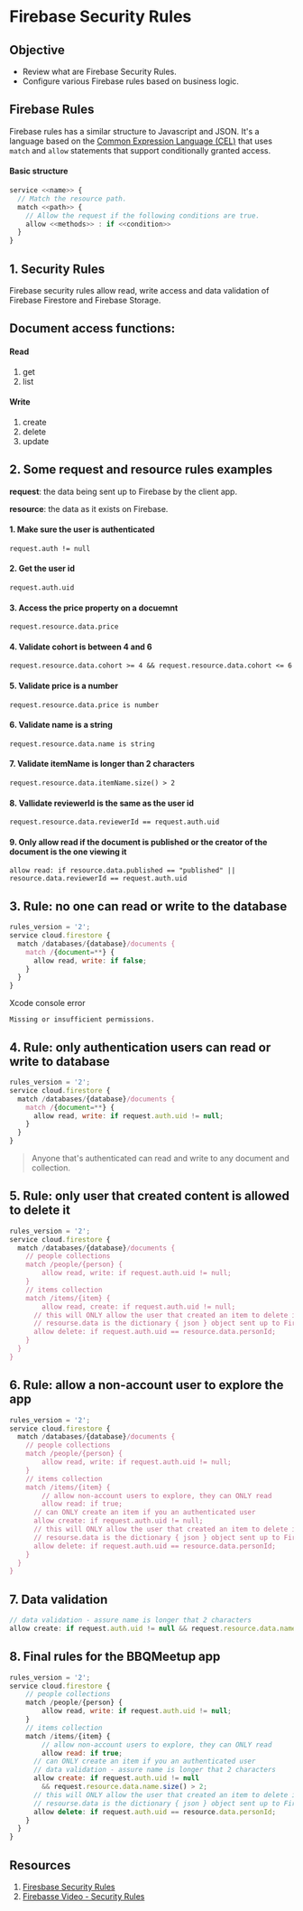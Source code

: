 # Firebase Security Rules

## Objective 

* Review what are Firebase Security Rules. 
* Configure various Firebase rules based on business logic. 

## Firebase Rules 

Firebase rules has a similar structure to Javascript and JSON. It's a language based on the [Common Expression Language (CEL)]() that uses `match` and `allow` statements that support conditionally granted access. 

#### Basic structure 

```javascript 
service <<name>> {
  // Match the resource path.
  match <<path>> {
    // Allow the request if the following conditions are true.
    allow <<methods>> : if <<condition>>
  }
}
```

## 1. Security Rules 

Firebase security rules allow read, write access and data validation of Firebase Firestore and Firebase Storage. 

## Document access functions: 

#### Read
1. get 
2. list 

#### Write 
1. create 
2. delete 
3. update


## 2. Some request and resource rules examples 

**request**: the data being sent up to Firebase by the client app. 

**resource**: the data as it exists on Firebase. 

#### 1. Make sure the user is authenticated 

```javascipt 
request.auth != null 
```

#### 2. Get the user id 

```javascipt 
request.auth.uid
```

#### 3. Access the price property on a docuemnt

```javascipt 
request.resource.data.price
```

#### 4. Validate cohort is between 4 and 6

```javascipt 
request.resource.data.cohort >= 4 && request.resource.data.cohort <= 6
```

#### 5. Validate price is a number

```javascipt 
request.resource.data.price is number
```

#### 6. Validate name is a string 

```javascipt 
request.resource.data.name is string
```

#### 7. Validate itemName is longer than 2 characters 

```javascipt 
request.resource.data.itemName.size() > 2
```

#### 8. Vallidate reviewerId is the same as the user id 

```javascipt 
request.resource.data.reviewerId == request.auth.uid
```

#### 9. Only allow read if the document is published or the creator of the document is the one viewing it

```javascipt 
allow read: if resource.data.published == "published" || resource.data.reviewerId == request.auth.uid
```


## 3. Rule: no one can read or write to the database

```javascript 
rules_version = '2';
service cloud.firestore {
  match /databases/{database}/documents {
    match /{document=**} {
      allow read, write: if false;
    }
  }
}
```

Xcode console error
```
Missing or insufficient permissions.
```

## 4. Rule: only authentication users can read or write to database 

```javascript 
rules_version = '2';
service cloud.firestore {
  match /databases/{database}/documents {
    match /{document=**} {
      allow read, write: if request.auth.uid != null;
    }
  }
}
```

> Anyone that's authenticated can read and write to any document and collection. 

## 5. Rule: only user that created content is allowed to delete it 

```javascript
rules_version = '2';
service cloud.firestore {
  match /databases/{database}/documents {
  	// people collections
  	match /people/{person} {
    	allow read, write: if request.auth.uid != null; 
    }
  	// items collection
    match /items/{item} {
    	allow read, create: if request.auth.uid != null;
      // this will ONLY allow the user that created an item to delete it 
      // resourse.data is the dictionary { json } object sent up to Firebase
      allow delete: if request.auth.uid == resource.data.personId;
    }
  }
}
```

## 6. Rule: allow a non-account user to explore the app 

```javascript 
rules_version = '2';
service cloud.firestore {
  match /databases/{database}/documents {
  	// people collections
  	match /people/{person} {
    	allow read, write: if request.auth.uid != null; 
    }
  	// items collection
    match /items/{item} {
    	// allow non-account users to explore, they can ONLY read 
    	allow read: if true; 
      // can ONLY create an item if you an authenticated user
      allow create: if request.auth.uid != null;
      // this will ONLY allow the user that created an item to delete it 
      // resourse.data is the dictionary { json } object sent up to Firebase
      allow delete: if request.auth.uid == resource.data.personId;
    }
  }
}
```

## 7. Data validation 

```javascript 
// data validation - assure name is longer that 2 characters
allow create: if request.auth.uid != null && request.resource.data.name.size() > 2;
```

## 8. Final rules for the BBQMeetup app 

```javascript
rules_version = '2';
service cloud.firestore {
  	// people collections
  	match /people/{person} {
    	allow read, write: if request.auth.uid != null; 
    }
  	// items collection
    match /items/{item} {
    	// allow non-account users to explore, they can ONLY read 
    	allow read: if true; 
      // can ONLY create an item if you an authenticated user
      // data validation - assure name is longer that 2 characters
      allow create: if request.auth.uid != null 
      	&& request.resource.data.name.size() > 2;
      // this will ONLY allow the user that created an item to delete it 
      // resourse.data is the dictionary { json } object sent up to Firebase
      allow delete: if request.auth.uid == resource.data.personId;
    }
  }
}
```

## Resources 

1. [Firesbase Security Rules](https://firebase.google.com/docs/rules)
2. [Firebasse Video - Security Rules](https://www.youtube.com/watch?v=eW5MdE3ZcAw)

